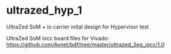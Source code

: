 # ultrazed_hyp_1
UltraZed SoM + io carrier inital design for Hypervisor test

UltraZed SoM iocc board files for Vivado:
https://github.com/Avnet/bdf/tree/master/ultrazed_3eg_iocc/1.0
